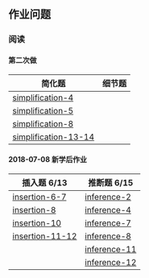 ## 作业问题

### 阅读

#### 第二次做

简化题 | 细节题 
------------ | ------------- 
[simplification-4](read/simplification#2018-08-15) | 
[simplification-5](read/simplification#2018-08-17) | 
[simplification-8](read/simplification#2018-08-21) | 
[simplification-13-14](read/simplification#2018-08-29) | 




#### 2018-07-08 新学后作业

插入题  6/13 | 推断题 6/15
------------- | -------------
[insertion-6-7](read/insertion#2018-08-02)      | [inference-2](read/inference#2018-07-10)
[insertion-8](read/insertion#2018-08-04)         | [inference-4](read/inference#2018-07-11)
[insertion-10](read/insertion#2018-08-05)       | [inference-7](read/inference#2018-07-14)
[insertion-11-12](read/insertion#2018-08-07)  | [inference-8](read/inference#2018-07-15)
                                                                               | [inference-11](read/inference#2018-07-18)
                                                                               | [inference-12](read/inference#2018-07-19)


